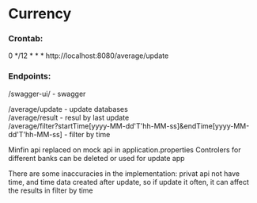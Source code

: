 # Currency

### Crontab:
0 */12 * * * http://localhost:8080/average/update

### Endpoints:

/swagger-ui/ - swagger

/average/update - update databases<br>
/average/result - resul by last update<br>
/average/filter?startTime[yyyy-MM-dd'T'hh-MM-ss]&endTime[yyyy-MM-dd'T'hh-MM-ss] - filter by time

Minfin api replaced on mock api in application.properties
Controlers for different banks can be deleted or used for update app

There are some inaccuracies in the implementation: privat api not have time, and time data created after update, so if update it often, it can affect the results in filter by time
